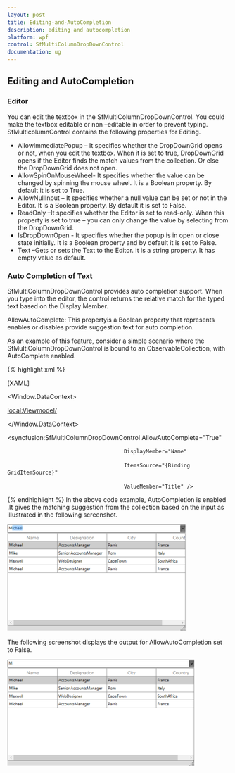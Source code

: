 ```yaml
---
layout: post
title: Editing-and-AutoCompletion
description: editing and autocompletion
platform: wpf
control: SfMultiColumnDropDownControl
documentation: ug
---
```


## Editing and AutoCompletion

### Editor

You can edit the textbox in the SfMultiColumnDropDownControl. You could make the textbox editable or non –editable in order to prevent typing. SfMulticolumnControl contains the following properties for Editing.

* AllowImmediatePopup – It specifies whether the DropDownGrid opens or not, when you edit the textbox. When it is set to true, DropDownGrid opens if the Editor finds the match values from the collection. Or else the DropDownGrid does not open.
* AllowSpinOnMouseWheel- It specifies whether the value can be changed by spinning the mouse wheel. It is a Boolean property. By default it is set to True.
* AllowNullInput – It specifies whether a null value can be set or not in the Editor. It is a Boolean property. By default it is set to False.
* ReadOnly –It specifies whether the Editor is set to read-only. When this property is set to true – you can only change the value by selecting from the DropDownGrid.
* IsDropDownOpen - It specifies whether the popup is in open or close state initially. It is a Boolean property and by default it is set to False.
* Text –Gets or sets the Text to the Editor. It is a string property. It has empty value as default.

### Auto Completion of Text

SfMultiColumnDropDownControl provides auto completion support. When you type into the editor, the control returns the relative match for the typed text based on the Display Member.

AllowAutoComplete: This propertyis a Boolean property that represents enables or disables provide suggestion text for auto completion.

As an example of this feature, consider a simple scenario where the SfMultiColumnDropDownControl is bound to an ObservableCollection, with AutoComplete enabled.

{% highlight xml %}

[XAML]

<Window.DataContext>

  <local:Viewmodel/>

</Window.DataContext>



<syncfusion:SfMultiColumnDropDownControl AllowAutoComplete="True"

                                         DisplayMember="Name"    

                                         ItemsSource="{Binding GridItemSource}"

                                         ValueMember="Title" />
{% endhighlight %}
In the above code example, AutoCompletion is enabled .It gives the matching suggestion from the collection based on the input as illustrated in the following screenshot.

![](Features_images/Features_img5.png)


The following screenshot displays the output for AllowAutoCompletion set to False.

![](Features_images/Features_img6.png)



